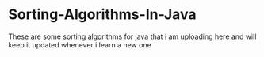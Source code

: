 # Sorting-Algorithms-In-Java
These are some sorting algorithms for java that i am uploading here and will keep it updated whenever i learn a new one 
